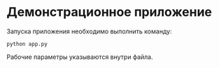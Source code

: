 # Демонстрационное приложение

Запуска приложения необходимо выполнить команду:
```
python app.py
```
Рабочие параметры указываются внутри файла.
